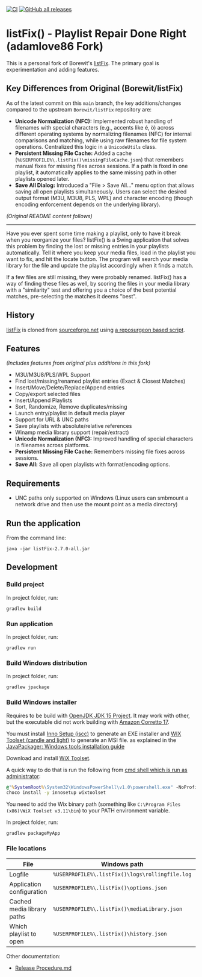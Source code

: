 [![CI](https://github.com/Borewit/listFix/actions/workflows/ci.yml/badge.svg)](https://github.com/Borewit/listFix/actions/workflows/ci.yml)
[![GitHub all releases](https://img.shields.io/github/downloads/Borewit/listfix/total)](https://github.com/Borewit/listFix/releases)

# listFix() - Playlist Repair Done Right (adamlove86 Fork)

This is a personal fork of Borewit's [listFix](https://github.com/Borewit/listFix). The primary goal is experimentation and adding features.

## Key Differences from Original (Borewit/listFix)

As of the latest commit on this `main` branch, the key additions/changes compared to the upstream `Borewit/listFix` repository are:

- **Unicode Normalization (NFC):** Implemented robust handling of filenames with special characters (e.g., accents like é, ö) across different operating systems by normalizing filenames (NFC) for internal comparisons and matching, while using raw filenames for file system operations. Centralized this logic in a `UnicodeUtils` class.
- **Persistent Missing File Cache:** Added a cache (`%USERPROFILE%\.listFix()\missingFileCache.json`) that remembers manual fixes for missing files across sessions. If a path is fixed in one playlist, it automatically applies to the same missing path in other playlists opened later.
- **Save All Dialog:** Introduced a "File > Save All..." menu option that allows saving all open playlists simultaneously. Users can select the desired output format (M3U, M3U8, PLS, WPL) and character encoding (though encoding enforcement depends on the underlying library).

_(Original README content follows)_

---

Have you ever spent some time making a playlist, only to have it break when you reorganize your files? listFix() is a Swing application that solves this problem by finding the lost or missing entries in your playlists automatically. Tell it where you keep your media files, load in the playlist you want to fix, and hit the locate button. The program will search your media library for the file and update the playlist accordingly when it finds a match.

If a few files are still missing, they were probably renamed. listFix() has a way of finding these files as well, by scoring the files in your media library with a "similarity" test and offering you a choice of the best potential matches, pre-selecting the matches it deems "best".

## History

[listFix](https://github.com/Borewit/listFix) is cloned from [sourceforge.net](http://listfix.sourceforge.net/) using [a reposurgeon based script](https://github.com/Borewit/migrate-listFx).

## Features

_(Includes features from original plus additions in this fork)_

- M3U/M3U8/PLS/WPL Support
- Find lost/missing/renamed playlist entries (Exact & Closest Matches)
- Insert/Move/Delete/Replace/Append entries
- Copy/export selected files
- Insert/Append Playlists
- Sort, Randomize, Remove duplicates/missing
- Launch entry/playlist in default media player
- Support for URL & UNC paths
- Save playlists with absolute/relative references
- Winamp media library support (repair/extract)
- **Unicode Normalization (NFC):** Improved handling of special characters in filenames across platforms.
- **Persistent Missing File Cache:** Remembers missing file fixes across sessions.
- **Save All:** Save all open playlists with format/encoding options.

## Requirements

- UNC paths only supported on Windows (Linux users can smbmount a network drive and then use the mount point as a media directory)

## Run the application

From the command line:

```shell
java -jar listFix-2.7.0-all.jar
```

## Development

### Build project

In project folder, run:

```shell
gradlew build
```

### Run application

In project folder, run:

```shell
gradlew run
```

### Build Windows distribution

In project folder, run:

```shell
gradlew jpackage
```

### Build Windows installer

Requires to be build with [OpenJDK JDK 15 Project](https://jdk.java.net/java-se-ri/15).
It may work with other, but the executable did not work building with [Amazon Corretto 17](https://docs.aws.amazon.com/corretto/latest/corretto-17-ug/downloads-list.html).

You must install [Inno Setup (iscc)](https://jrsoftware.org/isinfo.php) to generate an EXE installer and
[WIX Toolset (candle and light)](https://wixtoolset.org/) to generate an MSI file.
as explained in the [JavaPackager: Windows tools installation guide](https://github.com/fvarrui/JavaPackager/blob/master/docs/windows-tools-guide.md)

Download and install [WiX Toolset](https://github.com/wixtoolset/wix3).

A quick way to do that is run the following from [cmd shell which is run as administrator](https://www.howtogeek.com/194041/how-to-open-the-command-prompt-as-administrator-in-windows-8.1/):

```cmd
@"%SystemRoot%\System32\WindowsPowerShell\v1.0\powershell.exe" -NoProfile -InputFormat None -ExecutionPolicy Bypass -Command "iex ((New-Object System.Net.WebClient).DownloadString('https://community.chocolatey.org/install.ps1'))" && SET "PATH=%PATH%;%ALLUSERSPROFILE%\chocolatey\bin"
choco install -y innosetup wixtoolset
```

You need to add the Wix binary path (something like `C:\Program Files (x86)\WiX Toolset v3.11\bin`) to your PATH environment variable.

In project folder, run:

```shell
gradlew packageMyApp
```

### File locations

| File                       | Windows path                                    | Linux path                              |
| -------------------------- | ----------------------------------------------- | --------------------------------------- |
| Logfile                    | `%USERPROFILE%\.listFix()\logs\rollingfile.log` | `$HOME/.listFix()/logs/rollingfile.log` |
| Application configuration  | `%USERPROFILE%\.listFix()\options.json`         | `$HOME/.listFix()/options.json`         |
| Cached media library paths | `%USERPROFILE%\.listFix()\mediaLibrary.json`    | `$HOME/.listFix()/mediaLibrary.json`    |
| Which playlist to open     | `%USERPROFILE%\.listFix()\history.json `        | `$HOME/.listFix()/history.json`         |

Other documentation:

- [Release Procedure.md](doc%2FRelease%20Procedure.md)
